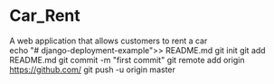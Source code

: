 # Car_Rent
A web application that allows customers to rent a car  
echo "# django-deployment-example">> README.md
git init
git add README.md
git commit -m "first commit"
git remote add origin https://github.com/
git push -u origin master
